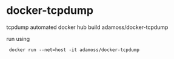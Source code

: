 # docker-tcpdump
tcpdump automated docker hub build adamoss/docker-tcpdump

run using
```
 docker run --net=host -it adamoss/docker-tcpdump
```
